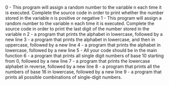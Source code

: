 0 - This program will assign a random number to the variable n each time it is executed. Complete the source code in order to print whether the number stored in the variable n is positive or negative
1 - This program will assign a random number to the variable n each time it is executed. Complete the source code in order to print the last digit of the number stored in the variable n
2 - a program that prints the alphabet in lowercase, followed by a new line
3 - a program that prints the alphabet in lowercase, and then in uppercase, followed by a new line
4 - a program that prints the alphabet in lowercase, followed by a new line
5 - All your code should be in the main function
6 - a program that prints all single digit numbers of base 10 starting from 0, followed by a new line
7 - a program that prints the lowercase alphabet in reverse, followed by a new line
8 - a program that prints all the numbers of base 16 in lowercase, followed by a new line
9 -  a program that prints all possible combinations of single-digit numbers.
